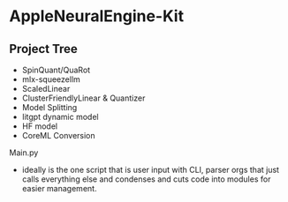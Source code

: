 # AppleNeuralEngine-Kit

Project Tree
------------------
- SpinQuant/QuaRot
- mlx-squeezellm
- ScaledLinear
- ClusterFriendlyLinear & Quantizer
- Model Splitting
- litgpt dynamic model
- HF model
- CoreML Conversion

Main.py 
- ideally is the one script that is user input with CLI, parser orgs that just calls everything else and condenses and cuts code into modules for easier management.
